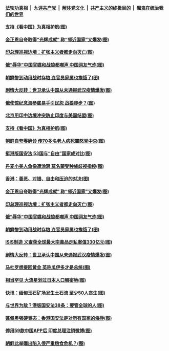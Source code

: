 

####  [法轮功真相](../../../../basic/blob/master/README.md?t=07050331) &nbsp;|&nbsp; [九评共产党](../../../../9ping.md/blob/master/README.md?t=07050331) &nbsp;|&nbsp; [解体党文化](../../../../jtdwh.md/blob/master/README.md?t=07050331)  &nbsp;|&nbsp; [共产主义的终极目的](../../../../gczydzjmd.md/blob/master/README.md?t=07050331) &nbsp;|&nbsp; [魔鬼在统治我们的世界](../../../../mgztzwmdsj.md/blob/master/README.md?t=07050331) 

#### [支持《看中国》为真相护航(图)](../pages/p9/938602.md?t=07050331) 

#### [金正恩自夸取得“光辉成就” 称“邻近国家”又爆发(图)](../pages/p9/938572.md?t=07050331) 

#### [印总理巡视边境：扩张主义者都走向灭亡(图)](../pages/p9/938560.md?t=07050331) 

#### [俄“辱华”中国官媒和战狼都噤声 中国网友气炸(图)](../pages/p9/938534.md?t=07050331) 

#### [朝鲜惨到动用战时存粮 连官员家属也挨饿了(图)](../pages/p9/938446.md?t=07050331) 

#### [剧情大反转：世卫承认中国从未通报武汉疫情爆发(图)](../pages/p9/938502.md?t=07050331) 

#### [俄使馆纪念海参崴易手引民怨 战狼却步？(图)](../pages/p9/938648.md?t=07050331) 

#### [北京用印中边境冲突防止印度与美国结盟(图)](../pages/p9/938646.md?t=07050331) 

#### [支持《看中国》为真相护航(图)](../pages/p9/938602.md?t=07050331) 

#### [朝鲜自夸零确诊 传70多名老人病死震怒党中央(图)](../pages/p9/938564.md?t=07050331) 

#### [挺港版国安法 53国与“自由”国家成对比(图)](../pages/p9/938558.md?t=07050331) 

#### [丹麦小美人鱼像遭涂鸦 莫名蒙受种族歧视指控(图)](../pages/p9/938595.md?t=07050331) 

#### [香港：善恶、对错、自由和压迫的对决(图)](../pages/p9/938594.md?t=07050331) 

#### [金正恩自夸取得“光辉成就” 称“邻近国家”又爆发(图)](../pages/p9/938572.md?t=07050331) 

#### [印总理巡视边境：扩张主义者都走向灭亡(图)](../pages/p9/938560.md?t=07050331) 

#### [俄“辱华”中国官媒和战狼都噤声 中国网友气炸(图)](../pages/p9/938534.md?t=07050331) 

#### [朝鲜惨到动用战时存粮 连官员家属也挨饿了(图)](../pages/p9/938446.md?t=07050331) 

#### [ISIS制造 义查获全球最大宗毒品走私案值330亿元(图)](../pages/p9/938440.md?t=07050331) 

#### [剧情大反转：世卫承认中国从未通报武汉疫情爆发(图)](../pages/p9/938502.md?t=07050331) 

#### [马杜罗想提回黄金 英称瓜伊多才是总统(图)](../pages/p9/938498.md?t=07050331) 

#### [相当罕见 大流星划过日本人口稠密地(图)](../pages/p9/938447.md?t=07050331) 

#### [快讯：缅甸玉石矿场发生土石流 至少50人丧生(图)](../pages/p9/938426.md?t=07050331) 

#### [与世界为敌？港版国安法38条：要管全球的人(图)](../pages/p9/938351.md?t=07050331) 

#### [蓬佩奥强硬表态：香港国安法是对所有国家的侮辱(图)](../pages/p9/938372.md?t=07050331) 

#### [停用59款中国APP后 印度总理注销微博(图)](../pages/p9/938382.md?t=07050331) 

#### [朝鲜此举曝出陷入很严重粮食危机？(图)](../pages/p9/938335.md?t=07050331) 

